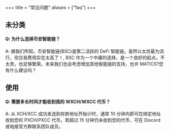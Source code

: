 +++
title = "常见问题"
aliases = ["faq"]
+++

## 未分类

#### Q: 为什么选择币安智能链？

A: 据我们所知，币安智能链(BSC)是第二活跃的 DeFi 智能链。虽然以太坊最为流行，但交易费用实在太高了！, BSC 作为一个中庸的选择，是一个良好的起点。不太贵，也足够繁荣。未来我们也会考虑增加其他智能链的支持，也许 MATICS?您有什么建议吗？

## 使用

#### Q: 需要多长时间才能收到我的 WXCH/WXCC 代币？

A: 从 XCH/XCC 成功发送到存款地址开始计时，通常 10 分钟内即可在绑定地址收到您的 PXCH/PXCC 代币。若超过 15 分钟仍未收到您的代币，可在 Discord 或电报官方群联系团队成员。
